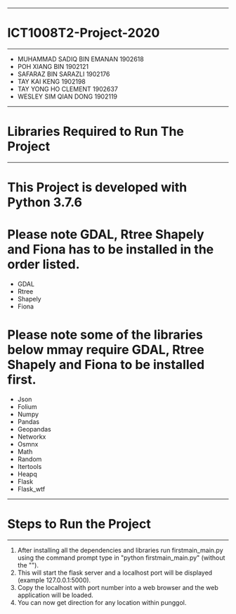 ***********************************************************************************************************************************************************
# ICT1008T2-Project-2020
***********************************************************************************************************************************************************

- MUHAMMAD SADIQ BIN EMANAN       1902618
- POH XIANG BIN                   1902121
- SAFARAZ BIN SARAZLI             1902176
- TAY KAI KENG                    1902198
- TAY YONG HO CLEMENT             1902637
- WESLEY SIM QIAN DONG            1902119


***********************************************************************************************************************************************************
# Libraries Required to Run The Project
***********************************************************************************************************************************************************

# This Project is developed with Python 3.7.6

# Please note GDAL, Rtree Shapely and Fiona has to be installed in the order listed.
- GDAL
- Rtree
- Shapely
- Fiona

# Please note some of the libraries below mmay require GDAL, Rtree Shapely and Fiona to be installed first.
- Json
- Folium
- Numpy
- Pandas
- Geopandas
- Networkx
- Osmnx
- Math
- Random
- Itertools
- Heapq
- Flask
- Flask_wtf


***********************************************************************************************************************************************************
# Steps to Run the Project
***********************************************************************************************************************************************************

1. After installing all the dependencies and libraries run firstmain_main.py using the command prompt type in "python firstmain_main.py" (without the ""). 
2. This will start the flask server and a localhost port will be displayed (example 127.0.0.1:5000).
3. Copy the localhost with port number into a web browser and the web application will be loaded.
4. You can now get direction for any location within punggol.
